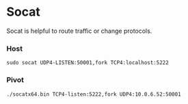 # Socat

Socat is helpful to route traffic or change protocols.

### Host

```
sudo socat UDP4-LISTEN:50001,fork TCP4:localhost:5222
```

### Pivot

```
./socatx64.bin TCP4-listen:5222,fork UDP4:10.0.6.52:50001
```

